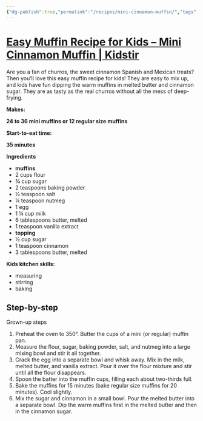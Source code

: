 ```yaml
---
{"dg-publish":true,"permalink":"/recipes/mini-cinnamon-muffin/","tags":["Recipes","Ella"]}
---
```


# [Easy Muffin Recipe for Kids – Mini Cinnamon Muffin | Kidstir](https://kidstir.com/kids-recipes/churro-muffins/)

Are you a fan of churros, the sweet cinnamon Spanish and Mexican treats? Then you’ll love this easy muffin recipe for kids! They are easy to mix up, and kids have fun dipping the warm muffins in melted butter and cinnamon sugar. They are as tasty as the real churros without all the mess of deep-frying.

**Makes:**

**24 to 36 mini muffins or 12 regular size muffins**

**Start-to-eat time:**

**35 minutes**

**Ingredients**

-   **muffins**
-   2 cups flour
-   ¾ cup sugar
-   2 teaspoons baking powder
-   ½ teaspoon salt
-   ¼ teaspoon nutmeg
-   1 egg
-   1 ¼ cup milk
-   6 tablespoons butter, melted
-   1 teaspoon vanilla extract
-   **topping**
-   ½ cup sugar
-   1 teaspoon cinnamon
-   3 tablespoons butter, melted

**Kids kitchen skills:**

-   measuring
-   stirring
-   baking

## Step-by-step

Grown-up steps

1.  Preheat the oven to 350°. Butter the cups of a mini (or regular) muffin pan.
2.  Measure the flour, sugar, baking powder, salt, and nutmeg into a large mixing bowl and stir it all together.
3.  Crack the egg into a separate bowl and whisk away. Mix in the milk, melted butter, and vanilla extract. Pour it over the flour mixture and stir until all the flour disappears.
4.  Spoon the batter into the muffin cups, filling each about two-thirds full.
5.  Bake the muffins for 15 minutes (bake regular size muffins for 20 minutes). Cool slightly.
6.  Mix the sugar and cinnamon in a small bowl. Pour the melted butter into a separate bowl. Dip the warm muffins first in the melted butter and then in the cinnamon sugar.